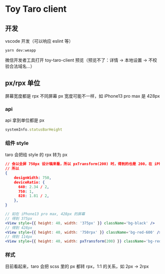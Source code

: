 # Toy Taro client

## 开发
vscode 开发（可以响应 eslint 等）
```
yarn dev:weapp
```
微信开发者工具打开 toy-taro-client 预览（预览不了：详情 -> 本地设置 -> 不校验合法域名...）

## px/rpx 单位
屏幕宽度都是 rpx
不同屏幕 px 宽度可能不一样，如 iPhone13 pro max 是 428px

### api
api 拿到单位都是 px
```js 
systemInfo.statusBarHeight
```

### 组件 style
taro 会把给 style 的 rpx 转为 px
```json
// 会以全屏 750px 设计稿来看，所以 pxTransform(200) 时，得到的也是 200，在 iPhone13 pro max 428px 的屏幕下，得到的 px 即 428/750 = ?/428，得到 114px
// 所以
{
    designWidth: 750,
    deviceRatio: {
      640: 2.34 / 2,
      750: 1,
      828: 1.81 / 2,
    },
}
```
```jsx
// 如在 iPhone13 pro max, 428px 的屏幕
// 得到 375px
<View style={{ height: 40, width: '375px' }} className='bg-black' />
// 得到 428px
<View style={{ height: 40, width: '750rpx' }} className='bg-red-600' />
// 得到 114px
<View style={{ height: 40, width: pxTransform(200) }} className='bg-red-200' />
```
### 样式
目前看起来，taro 会把 scss 里的 px 都转 rpx，1:1 的关系，如 2px -> 2rpx